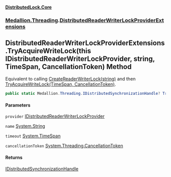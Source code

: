 #### [DistributedLock.Core](README.md 'README')
### [Medallion.Threading](Medallion.Threading.md 'Medallion.Threading').[DistributedReaderWriterLockProviderExtensions](DistributedReaderWriterLockProviderExtensions.md 'Medallion.Threading.DistributedReaderWriterLockProviderExtensions')

## DistributedReaderWriterLockProviderExtensions.TryAcquireWriteLock(this IDistributedReaderWriterLockProvider, string, TimeSpan, CancellationToken) Method

Equivalent to calling [CreateReaderWriterLock(string)](IDistributedReaderWriterLockProvider.CreateReaderWriterLock.BJyxJJllIyIqdlfqBHLDTA.md 'Medallion.Threading.IDistributedReaderWriterLockProvider.CreateReaderWriterLock(string)') and then  
[TryAcquireWriteLock(TimeSpan, CancellationToken)](IDistributedReaderWriterLock.TryAcquireWriteLock.ypAYPzEP3B1U6LcOEQzWBw.md 'Medallion.Threading.IDistributedReaderWriterLock.TryAcquireWriteLock(System.TimeSpan, System.Threading.CancellationToken)').

```csharp
public static Medallion.Threading.IDistributedSynchronizationHandle? TryAcquireWriteLock(this Medallion.Threading.IDistributedReaderWriterLockProvider provider, string name, System.TimeSpan timeout=default(System.TimeSpan), System.Threading.CancellationToken cancellationToken=default(System.Threading.CancellationToken));
```
#### Parameters

<a name='Medallion.Threading.DistributedReaderWriterLockProviderExtensions.TryAcquireWriteLock(thisMedallion.Threading.IDistributedReaderWriterLockProvider,string,System.TimeSpan,System.Threading.CancellationToken).provider'></a>

`provider` [IDistributedReaderWriterLockProvider](IDistributedReaderWriterLockProvider.md 'Medallion.Threading.IDistributedReaderWriterLockProvider')

<a name='Medallion.Threading.DistributedReaderWriterLockProviderExtensions.TryAcquireWriteLock(thisMedallion.Threading.IDistributedReaderWriterLockProvider,string,System.TimeSpan,System.Threading.CancellationToken).name'></a>

`name` [System.String](https://docs.microsoft.com/en-us/dotnet/api/System.String 'System.String')

<a name='Medallion.Threading.DistributedReaderWriterLockProviderExtensions.TryAcquireWriteLock(thisMedallion.Threading.IDistributedReaderWriterLockProvider,string,System.TimeSpan,System.Threading.CancellationToken).timeout'></a>

`timeout` [System.TimeSpan](https://docs.microsoft.com/en-us/dotnet/api/System.TimeSpan 'System.TimeSpan')

<a name='Medallion.Threading.DistributedReaderWriterLockProviderExtensions.TryAcquireWriteLock(thisMedallion.Threading.IDistributedReaderWriterLockProvider,string,System.TimeSpan,System.Threading.CancellationToken).cancellationToken'></a>

`cancellationToken` [System.Threading.CancellationToken](https://docs.microsoft.com/en-us/dotnet/api/System.Threading.CancellationToken 'System.Threading.CancellationToken')

#### Returns
[IDistributedSynchronizationHandle](IDistributedSynchronizationHandle.md 'Medallion.Threading.IDistributedSynchronizationHandle')